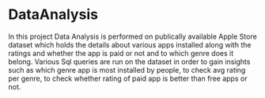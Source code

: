 # DataAnalysis
In this project Data Analysis is performed on publically available Apple Store dataset 
which holds the details about various apps installed along with the ratings and 
whether the app is paid or not and to which genre does it belong.
Various Sql queries are run on the dataset in order to gain insights such as 
which genre app is most installed by people, to check avg rating per genre,
to check whether rating of paid app is better than free apps or not.
